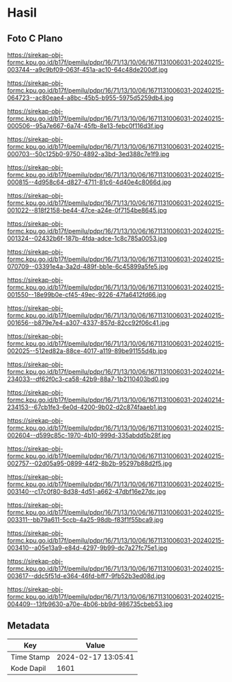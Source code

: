 # Hasil

## Foto C Plano

https://sirekap-obj-formc.kpu.go.id/b17f/pemilu/pdpr/16/71/13/10/06/1671131006031-20240215-003744--a9c9bf09-063f-451a-ac10-64c48de200df.jpg

https://sirekap-obj-formc.kpu.go.id/b17f/pemilu/pdpr/16/71/13/10/06/1671131006031-20240215-064723--ac80eae4-a8bc-45b5-b955-5975d5259db4.jpg

https://sirekap-obj-formc.kpu.go.id/b17f/pemilu/pdpr/16/71/13/10/06/1671131006031-20240215-000506--95a7e667-6a74-45fb-8e13-febc0f116d3f.jpg

https://sirekap-obj-formc.kpu.go.id/b17f/pemilu/pdpr/16/71/13/10/06/1671131006031-20240215-000703--50c125b0-9750-4892-a3bd-3ed388c7e1f9.jpg

https://sirekap-obj-formc.kpu.go.id/b17f/pemilu/pdpr/16/71/13/10/06/1671131006031-20240215-000815--4d958c64-d827-4711-81c6-4d40e4c8066d.jpg

https://sirekap-obj-formc.kpu.go.id/b17f/pemilu/pdpr/16/71/13/10/06/1671131006031-20240215-001022--818f2158-be44-47ce-a24e-0f7154be8645.jpg

https://sirekap-obj-formc.kpu.go.id/b17f/pemilu/pdpr/16/71/13/10/06/1671131006031-20240215-001324--02432b6f-187b-4fda-adce-1c8c785a0053.jpg

https://sirekap-obj-formc.kpu.go.id/b17f/pemilu/pdpr/16/71/13/10/06/1671131006031-20240215-070709--03391e4a-3a2d-489f-bb1e-6c45899a5fe5.jpg

https://sirekap-obj-formc.kpu.go.id/b17f/pemilu/pdpr/16/71/13/10/06/1671131006031-20240215-001550--18e99b0e-cf45-49ec-9226-47fa6412fd66.jpg

https://sirekap-obj-formc.kpu.go.id/b17f/pemilu/pdpr/16/71/13/10/06/1671131006031-20240215-001656--b879e7e4-a307-4337-857d-82cc92f06c41.jpg

https://sirekap-obj-formc.kpu.go.id/b17f/pemilu/pdpr/16/71/13/10/06/1671131006031-20240215-002025--512ed82a-88ce-4017-a119-89be91155d4b.jpg

https://sirekap-obj-formc.kpu.go.id/b17f/pemilu/pdpr/16/71/13/10/06/1671131006031-20240214-234033--df62f0c3-ca58-42b9-88a7-1b2110403bd0.jpg

https://sirekap-obj-formc.kpu.go.id/b17f/pemilu/pdpr/16/71/13/10/06/1671131006031-20240214-234153--67cb1fe3-6e0d-4200-9b02-d2c874faaeb1.jpg

https://sirekap-obj-formc.kpu.go.id/b17f/pemilu/pdpr/16/71/13/10/06/1671131006031-20240215-002604--d599c85c-1970-4b10-999d-335abdd5b28f.jpg

https://sirekap-obj-formc.kpu.go.id/b17f/pemilu/pdpr/16/71/13/10/06/1671131006031-20240215-002757--02d05a95-0899-44f2-8b2b-95297b88d2f5.jpg

https://sirekap-obj-formc.kpu.go.id/b17f/pemilu/pdpr/16/71/13/10/06/1671131006031-20240215-003140--c17c0f80-8d38-4d51-a662-47dbf16e27dc.jpg

https://sirekap-obj-formc.kpu.go.id/b17f/pemilu/pdpr/16/71/13/10/06/1671131006031-20240215-003311--bb79a611-5ccb-4a25-98db-f83f1f55bca9.jpg

https://sirekap-obj-formc.kpu.go.id/b17f/pemilu/pdpr/16/71/13/10/06/1671131006031-20240215-003410--a05e13a9-e84d-4297-9b99-dc7a27fc75e1.jpg

https://sirekap-obj-formc.kpu.go.id/b17f/pemilu/pdpr/16/71/13/10/06/1671131006031-20240215-003617--ddc5f51d-e364-46fd-bff7-9fb52b3ed08d.jpg

https://sirekap-obj-formc.kpu.go.id/b17f/pemilu/pdpr/16/71/13/10/06/1671131006031-20240215-004409--13fb9630-a70e-4b06-bb9d-986735cbeb53.jpg


## Metadata

| Key        | Value               |
| ---------- | ------------------- |
| Time Stamp | 2024-02-17 13:05:41 |
| Kode Dapil | 1601                |



